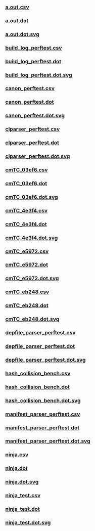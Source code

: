 ### [a.out.csv](a.out.csv)
### [a.out.dot](a.out.dot)
### [a.out.dot.svg](a.out.dot.svg)
### [build_log_perftest.csv](build_log_perftest.csv)
### [build_log_perftest.dot](build_log_perftest.dot)
### [build_log_perftest.dot.svg](build_log_perftest.dot.svg)
### [canon_perftest.csv](canon_perftest.csv)
### [canon_perftest.dot](canon_perftest.dot)
### [canon_perftest.dot.svg](canon_perftest.dot.svg)
### [clparser_perftest.csv](clparser_perftest.csv)
### [clparser_perftest.dot](clparser_perftest.dot)
### [clparser_perftest.dot.svg](clparser_perftest.dot.svg)
### [cmTC_03ef6.csv](cmTC_03ef6.csv)
### [cmTC_03ef6.dot](cmTC_03ef6.dot)
### [cmTC_03ef6.dot.svg](cmTC_03ef6.dot.svg)
### [cmTC_4e3f4.csv](cmTC_4e3f4.csv)
### [cmTC_4e3f4.dot](cmTC_4e3f4.dot)
### [cmTC_4e3f4.dot.svg](cmTC_4e3f4.dot.svg)
### [cmTC_e5972.csv](cmTC_e5972.csv)
### [cmTC_e5972.dot](cmTC_e5972.dot)
### [cmTC_e5972.dot.svg](cmTC_e5972.dot.svg)
### [cmTC_eb248.csv](cmTC_eb248.csv)
### [cmTC_eb248.dot](cmTC_eb248.dot)
### [cmTC_eb248.dot.svg](cmTC_eb248.dot.svg)
### [depfile_parser_perftest.csv](depfile_parser_perftest.csv)
### [depfile_parser_perftest.dot](depfile_parser_perftest.dot)
### [depfile_parser_perftest.dot.svg](depfile_parser_perftest.dot.svg)
### [hash_collision_bench.csv](hash_collision_bench.csv)
### [hash_collision_bench.dot](hash_collision_bench.dot)
### [hash_collision_bench.dot.svg](hash_collision_bench.dot.svg)
### [manifest_parser_perftest.csv](manifest_parser_perftest.csv)
### [manifest_parser_perftest.dot](manifest_parser_perftest.dot)
### [manifest_parser_perftest.dot.svg](manifest_parser_perftest.dot.svg)
### [ninja.csv](ninja.csv)
### [ninja.dot](ninja.dot)
### [ninja.dot.svg](ninja.dot.svg)
### [ninja_test.csv](ninja_test.csv)
### [ninja_test.dot](ninja_test.dot)
### [ninja_test.dot.svg](ninja_test.dot.svg)
